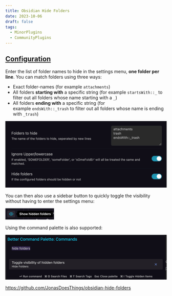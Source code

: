```yaml
---
title: Obsidian Hide Folders
date: 2023-10-06
draft: false
tags:
  - MinorPlugins
  - CommunityPlugins
---
```



## [Configuration](https://github.com/JonasDoesThings/obsidian-hide-folders#configuration)

Enter the list of folder names to hide in the settings menu, **one folder per line**. You can match folders using three ways:

- Exact folder-names (for example `attachments`)
- All folders **starting with** a specific string (for example `startsWith::_` to filter out all folders whose name starting with a `_`)
- All folders **ending with** a specific string (for example `endsWith::_trash` to filter out all folders whose name is ending with `_trash`)

[![Screenshot of the Plugin Settings Screen in Obsidian.md](https://github.com/JonasDoesThings/obsidian-hide-folders/raw/master/docs/assets/settings-screenshot.png)](https://github.com/JonasDoesThings/obsidian-hide-folders/blob/master/docs/assets/settings-screenshot.png)

You can then also use a sidebar button to quickly toggle the visibility without having to enter the settings menu:

[![Screenshot of the Plugin's Sidebar Button in Obsidian.md](https://github.com/JonasDoesThings/obsidian-hide-folders/raw/master/docs/assets/sidebar-screenshot.png)](https://github.com/JonasDoesThings/obsidian-hide-folders/blob/master/docs/assets/sidebar-screenshot.png)

Using the command palette is also supported:

[![Screenshot of the Plugin's Command Palette Action in Obsidian..md](https://github.com/JonasDoesThings/obsidian-hide-folders/raw/master/docs/assets/command-palette-screenshot.png)](https://github.com/JonasDoesThings/obsidian-hide-folders/blob/master/docs/assets/command-palette-screenshot.png)

https://github.com/JonasDoesThings/obsidian-hide-folders